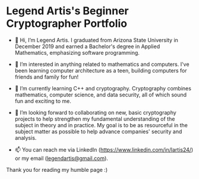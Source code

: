 # Legend Artis's Beginner Cryptographer Portfolio
- 👋 Hi, I’m Legend Artis. I graduated from Arizona State University in December 2019 and earned a Bachelor's degree in Applied Mathematics, emphasizing software programming.

- 👀 I’m interested in anything related to mathematics and computers. I've been learning computer architecture as a teen, building computers for friends and family for fun!

- 🌱 I’m currently learning C++ and cryptography. Cryptography combines mathematics, computer science, and data security, all of which sound fun and exciting to me.

- 💞️ I’m looking forward to collaborating on new, basic cryptography projects to help strengthen my fundamental understanding of the subject in theory and in practice. My goal is to be as resourceful in the subject matter as possible to help advance companies' security and analysis.

- 📫 You can reach me via LinkedIn (https://www.linkedin.com/in/lartis24/) or my email (legendartis@gmail.com).

Thank you for reading my humble page :)
<!---
PatientOwl/PatientOwl is a ✨ special ✨ repository because its `README.md` (this file) appears on your GitHub profile.
You can click the Preview link to take a look at your changes.
--->
